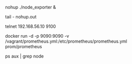 nohup ./node_exporter &

tail - nohup.out

telnet 192.168.56.10 9100

docker run -d -p 9090:9090 -v /vagrant/prometheus.yml:/etc/prometheus/prometheus.yml prom/prometheus 

ps aux | grep node